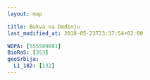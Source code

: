 ```yaml
---
layout: map

title: Bukva na Dedinju
last_modified_at: 2018-05-23T23:37:54+02:00

WDPA: [555589081]
BioRaS: [353]
geoSrbija:
  L1_182: [132]
---
```

